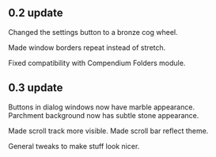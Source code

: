 ## 0.2 update

Changed the settings button to a bronze cog wheel.

Made window borders repeat instead of stretch.

Fixed compatibility with Compendium Folders module.

## 0.3 update

Buttons in dialog windows now have marble appearance.  
Parchment background now has subtle stone appearance.

Made scroll track more visible.
Made scroll bar reflect theme.

General tweaks to make stuff look nicer.
